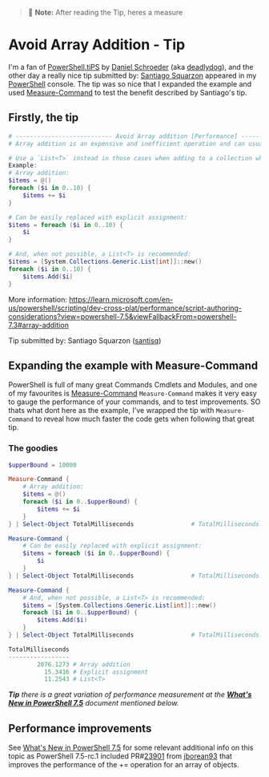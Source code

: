 > :memo: **Note:** After reading the Tip, heres a measure

# Avoid Array Addition - Tip
I'm a fan of [PowerShell.tiPS](https://www.powershellgallery.com/packages/tiPS) by [Daniel Schroeder](https://blog.danskingdom.com/) (aka [deadlydog](https://github.com/deadlydog)), and the other day a really nice tip submitted by: [Santiago Squarzon](https://github.com/santisq) appeared in my [PowerShell](https://learn.microsoft.com/en-us/powershell/scripting/overview) console.
The tip was so nice that I expanded the example and used [Measure-Command](https://learn.microsoft.com/en-us/powershell/module/microsoft.powershell.utility/measure-command) to test the benefit described by Santiago's tip.

## Firstly, the tip

<p style="font-family:consolas; color:cyan;"></p>

```powershell
# --------------------------- Avoid Array addition [Performance] ---------------------------
# Array addition is an expensive and inefficient operation and can usually be replaced by PowerShell explicit loop assignment.

# Use a `List<T>` instead in those cases when adding to a collection while looping is required.
Example:
# Array addition:
$items = @()
foreach ($i in 0..10) {
    $items += $i
}

# Can be easily replaced with explicit assignment:
$items = foreach ($i in 0..10) {
    $i
}

# And, when not possible, a List<T> is recommended:
$items = [System.Collections.Generic.List[int]]::new()
foreach ($i in 0..10) {
    $items.Add($i)
}
```
More information:
https://learn.microsoft.com/en-us/powershell/scripting/dev-cross-plat/performance/script-authoring-considerations?view=powershell-7.5&viewFallbackFrom=powershell-7.3#array-addition

Tip submitted by: Santiago Squarzon ([santisq](https://github.com/santisq))


## Expanding the example with Measure-Command
PowerShell is full of many great Commands Cmdlets and Modules, and one of my favourites is [Measure-Command](https://learn.microsoft.com/en-us/powershell/module/microsoft.powershell.utility/measure-command)
`Measure-Command` makes it very easy to gauge the performance of your commands, and to test improvements. SO thats what dont here as the example, I've wrapped the tip with `Measure-Command` to reveal how much faster the code gets when following that great tip.

### The goodies

```powershell
$upperBound = 10000

Measure-Command {
    # Array addition:
    $items = @()
    foreach ($i in 0..$upperBound) {
        $items += $i
    }
} | Select-Object TotalMilliseconds                # TotalMilliseconds: 2076.1273

Measure-Command {
    # Can be easily replaced with explicit assignment:
    $items = foreach ($i in 0..$upperBound) {
        $i
    }
} | Select-Object TotalMilliseconds                # TotalMilliseconds: 15.3416

Measure-Command {
    # And, when not possible, a List<T> is recommended:
    $items = [System.Collections.Generic.List[int]]::new()
    foreach ($i in 0..$upperBound) {
        $items.Add($i)
    }
} | Select-Object TotalMilliseconds                # TotalMilliseconds: 11.2543

TotalMilliseconds
-----------------
        2076.1273 # Array addition
          15.3416 # Explicit assignment
          11.2543 # List<T>

```

_**Tip** there is a great variation of performance measurement at the **[What's New in PowerShell 7.5](https://learn.microsoft.com/en-us/powershell/scripting/whats-new/what-s-new-in-powershell-75)** document mentioned below._


## Performance improvements
See [What's New in PowerShell 7.5](https://learn.microsoft.com/en-us/powershell/scripting/whats-new/what-s-new-in-powershell-75) for some relevant additional info on this topic as PowerShell 7.5-rc.1 included PR#[23901](https://github.com/PowerShell/PowerShell/pull/23901) from [jborean93](https://github.com/jborean93) that improves the performance of the += operation for an array of objects.

